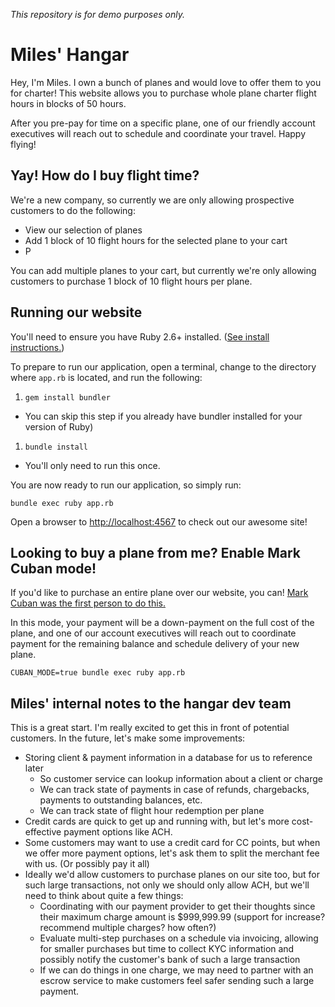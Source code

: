 *This repository is for demo purposes only.*

# Miles' Hangar

Hey, I'm Miles. I own a bunch of planes and would love to offer them to you for charter!
This website allows you to purchase whole plane charter flight hours in blocks of 50 hours.

After you pre-pay for time on a specific plane, one of our friendly account executives will reach out
to schedule and coordinate your travel. Happy flying!


## Yay! How do I buy flight time?

We're a new company, so currently we are only allowing prospective customers to do the following:

* View our selection of planes
* Add 1 block of 10 flight hours for the selected plane to your cart
* P

You can add multiple planes to your cart, but currently we're only allowing customers to purchase
1 block of 10 flight hours per plane.


## Running our website

You'll need to ensure you have Ruby 2.6+ installed. ([See install instructions.](https://www.ruby-lang.org/en/documentation/installation/))

To prepare to run our application, open a terminal, change to the directory where `app.rb` is located, and run the following:

1. `gem install bundler`
  * You can skip this step if you already have bundler installed for your version of Ruby)
1. `bundle install`
  * You'll only need to run this once.

You are now ready to run our application, so simply run:

`bundle exec ruby app.rb`

Open a browser to [http://localhost:4567](http://localhost:4567) to check out our awesome site!


## Looking to buy a plane from me? Enable Mark Cuban mode!

If you'd like to purchase an entire plane over our website, you can! [Mark Cuban was the first person to do this.](https://beam.land/aviation/e-commerce-how-mark-cuban-bought-a-private-jet-online-1208)

In this mode, your payment will be a down-payment on the full cost of the plane, and one of our account executives will reach out to coordinate payment for the remaining balance and schedule delivery of your new plane.

`CUBAN_MODE=true bundle exec ruby app.rb`


## Miles' internal notes to the hangar dev team

This is a great start. I'm really excited to get this in front of potential customers.
In the future, let's make some improvements:

* Storing client & payment information in a database for us to reference later
  * So customer service can lookup information about a client or charge
  * We can track state of payments in case of refunds, chargebacks, payments to outstanding balances, etc.
  * We can track state of flight hour redemption per plane
* Credit cards are quick to get up and running with, but let's more cost-effective payment options like ACH.
* Some customers may want to use a credit card for CC points, but when we offer more payment options, let's ask them to split the merchant fee with us. (Or possibly pay it all)
* Ideally we'd allow customers to purchase planes on our site too, but for such large transactions, not only we should only allow ACH, but we'll need to think about quite a few things:
  * Coordinating with our payment provider to get their thoughts since their maximum charge amount is $999,999.99 (support for increase? recommend multiple charges? how often?)
  * Evaluate multi-step purchases on a schedule via invoicing, allowing for smaller purchases but time to collect KYC information and possibly notify the customer's bank of such a large transaction
  * If we can do things in one charge, we may need to partner with an escrow service to make customers feel safer sending such a large payment.


